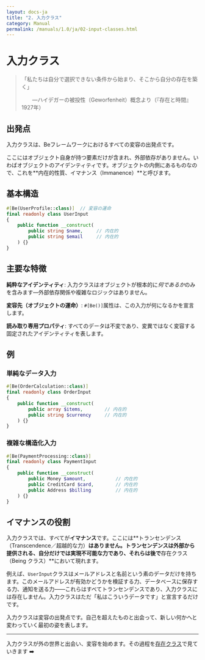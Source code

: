 ```yaml
---
layout: docs-ja
title: "2. 入力クラス"
category: Manual
permalink: /manuals/1.0/ja/02-input-classes.html
---
```


# 入力クラス

> 「私たちは自分で選択できない条件から始まり、そこから自分の存在を築く」
> 
> 　　—ハイデガーの被投性（Geworfenheit）概念より（『存在と時間』1927年）

## 出発点

入力クラスは、Beフレームワークにおけるすべての変容の出発点です。

ここにはオブジェクト自身が持つ要素だけが含まれ、外部依存がありません。いわばオブジェクトのアイデンティティです。オブジェクトの内側にあるものなので、これを**内在的性質、イマナンス（Immanence）**と呼びます。

## 基本構造

```php
#[Be(UserProfile::class)]  // 変容の運命
final readonly class UserInput
{
    public function __construct(
        public string $name,     // 内在的
        public string $email     // 内在的
    ) {}
}
```

## 主要な特徴

**純粋なアイデンティティ**: 入力クラスはオブジェクトが根本的に*何であるか*のみを含みます—外部依存関係や複雑なロジックはありません。

**変容先（オブジェクトの運命）**: `#[Be()]`属性は、この入力が何になるかを宣言します。

**読み取り専用プロパティ**: すべてのデータは不変であり、変異ではなく変容する固定されたアイデンティティを表します。

## 例

### 単純なデータ入力
```php
#[Be(OrderCalculation::class)]
final readonly class OrderInput
{
    public function __construct(
        public array $items,        // 内在的
        public string $currency     // 内在的
    ) {}
}
```

### 複雑な構造化入力
```php
#[Be(PaymentProcessing::class)]
final readonly class PaymentInput
{
    public function __construct(
        public Money $amount,           // 内在的
        public CreditCard $card,        // 内在的
        public Address $billing         // 内在的
    ) {}
}
```

## イマナンスの役割

入力クラスでは、すべてが**イマナンス**です。ここには**トランセンデンス（Transcendence／超越的な力）**はありません。トランセンデンスは外部から提供される、自分だけでは実現不可能な力であり、それらは後で**存在クラス（Being クラス）**において現れます。

例えば、`UserInput`クラスはメールアドレスと名前という素のデータだけを持ちます。このメールアドレスが有効かどうかを検証する力、データベースに保存する力、通知を送る力——これらはすべてトランセンデンスであり、入力クラスには存在しません。入力クラスはただ「私はこういうデータです」と宣言するだけです。

入力クラスは変容の出発点です。自己を超えたものと出会って、新しい何かへと変わっていく最初の姿を表します。

---

入力クラスが外の世界と出会い、変容を始めます。その過程を[存在クラス](./03-being-classes.html)で見ていきます ➡️
